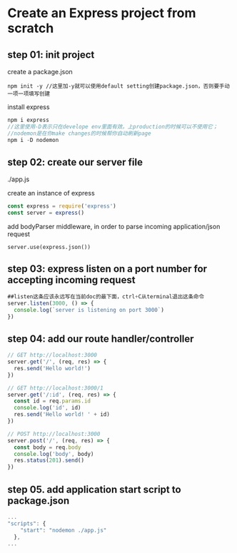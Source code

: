 # Create an Express project from scratch

## step 01: init project

create a package.json
```
npm init -y //这里加-y就可以使用default setting创建package.json，否则要手动一项一项填写创建
```

install express
```js
npm i express
//这里使用-D表示只在develope env里面有效。上production的时候可以不使用它；
//nodemon是在你make changes的时候帮你自动刷新page
npm i -D nodemon 
```

## step 02: create our server file
./app.js

create an instance of express
```js
const express = require('express')
const server = express()
```

add bodyParser middleware, in order to parse incoming application/json request
```
server.use(express.json())
```

## step 03: express listen on a port number for accepting incoming request
```js
##listen这条应该永远写在当前doc的最下面，ctrl+C从terminal退出这条命令
server.listen(3000, () => {
  console.log(`server is listening on port 3000`)
})

```


## step 04: add our route handler/controller
```js
// GET http://localhost:3000
server.get('/', (req, res) => {
  res.send('Hello world!')
})

// GET http://localhost:3000/1
server.get('/:id', (req, res) => {
  const id = req.params.id
  console.log('id', id)
  res.send('Hello world! ' + id)
})

// POST http://localhost:3000
server.post('/', (req, res) => {
  const body = req.body
  console.log('body', body)
  res.status(201).send()
})
```

## step 05. add application start script to package.json
```js
...
"scripts": {
    "start": "nodemon ./app.js"
  },
...
```
